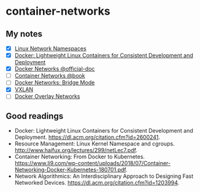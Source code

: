 # container-networks

## My notes

- [x] [Linux Network Namespaces](./linux-netns.md)
- [x] [Docker: Lightweight Linux Containers for Consistent Development and Deployment](./docker-intro.md)
- [x] [Docker Networks @official-doc](./docker-networks.md)
- [ ] [Container Networks @book](./container-networks.md)
- [ ] [Docker Networks: Bridge Mode](./docker-bridge)
- [x] [VXLAN](./vxlan.md)
- [ ] [Docker Overlay Networks](./docker-overlay-networks)

## Good readings

- Docker: Lightweight Linux Containers for Consistent Development and Deployment. https://dl.acm.org/citation.cfm?id=2600241.
- Resource Management: Linux Kernel Namespace and cgroups. http://www.haifux.org/lectures/299/netLec7.pdf.
- Container Networking: From Docker to Kubernetes. https://www.li9.com/wp-content/uploads/2018/07/Container-Networking-Docker-Kubernetes-180701.pdf.
- Network Algorithmics: An Interdisciplinary Approach to Designing Fast Networked Devices. https://dl.acm.org/citation.cfm?id=1203994.